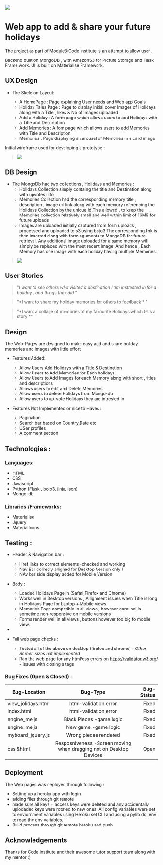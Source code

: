 ![](https://github.com/rbnphlp/HolidayStories/blob/master/static/img/Updatedresponsive.png)	
# Web app to add & share your future holidays


The project as part of Module3:Code Institute is an attempt to allow user .


Backend built on MongoDB , with AmazonS3 for Picture Storage and Flask Frame work.
UI is built on Materialise Framework.



## UX Design 

+ The Skeleton Layout:


    - A HomePage : Page explaining User needs and Web app Goals  
    - Holiday Tales Page : Page to display initial cover Images of Holidays along with a Title , likes & No of Images uploaded   
    - Add a Holiday : A form page which allows users to add Holidays with a Title and Description
    - Add  Memories : A fom page which allows users to add Memories with Title and Description
    - Memories : Page displaying a carousel of Memories in a card image

Initial wireframe used for developing a prototype :

> ![](https://github.com/rbnphlp/HolidayStories/blob/master/Wire_frame_Holiday_Stories%402x-1.png)	



## DB Design 

+ The MongoDb had two collections , Holidays and Memories :
    - Holidays Collection simply containg the title and Destination along with upvotes info
    - Memories Collection had the corresponding memory title , description , image url link along with each memory referencing the Holidays Collection by the unique        id.This allowed , to keep the Memories collection relatively small  and well within limit of 16MB for future uploads
    - Images are uploaded initially captured from form uploads , processed and uploaded to s3 using boto3.The corresponding link is then inserted along with form aguments to MongoDB for future retrieval. Any additional image uploaded for a same memory  will simply be replaced with the most recent image. And hence , Each Memory has one image with each holiday having multiple Memories.

    


> ![](https://github.com/rbnphlp/HolidayStories/blob/master/Screenshot%20from%202020-08-23%2017-40-51.png)	



## User Stories

> "*I want to see others who visited a destination I am instrested in for a holiday , and things they did* "

> "*I want to share my holiday memories  for others to feedback * "

> "*I  want a collage of memories of my favourite Holidays which tells a story *"


## Design 


The Web-Pages are designed to make easy  add and share holiday memories and Images with little effort.


+ Features Added: 
    - Allow Users Add Holidays with a Title & Destination 
    - Allow Users to Add Memories for Each holidays
    - Allow Users to Add Images for each Memory along with short , titles and descriptions
    - Allows users to edit and Delete Memories 
    - Allow users to delete Holidays from Mongo-db
    - Allow users to up-vote Holidays they are intrested in
    

+ Features Not Implemented or nice to Haves :
    - Pagination 
    - Search bar based on Country,Date etc
    - USer profiles
    - A comment section




## Technologies :


### Languages:

+ HTML
+ CSS
+ Javascript
+ Python (Flask , boto3, jinja, json)
+ Mongo-db
    
### Libraries /Frameworks:
+ Materialise
+ Jquery
+ MaterialIcons

  
## Testing :



+ Header & Navigation bar :
     - Href links to correct elements -checked and working
     - Nav Bar correcly alligned for Desktop Version only ! 
     - NAv bar side display added for Mobile Version
     


+ Body  :
     - Loaded Holidays Page in  (Safari,Firefox and Chrome)
     - Works well in Desktop versions , Allignment issues when Title is long in Holidays Page for Laptop + Mobile views
     - Memories Page compatible in all views , however carousel is sometime non-responsive  on mobile versions
     - Forms render well in all views , buttons however too big fo mobile view.
     
+
            
     
+ Full web page checks : 
     - Tested all of the above on desktop (firefox and chrome) - *Other Screen sizes not implemented*
     - Ran the web page for any html/css errors on https://validator.w3.org/ - issues with closing a tags

     
### Bug Fixes (Open & Closed) :


| Bug-Location      | Bug-Type  | Bug-Status|
| ------------- |:-------------:| ---------:|
|  view_jolidays.html   |  html-validation error | Fixed |
|  index.html   |  html-validation error   |  Fixed |
|  engine_me.js |   Black Pieces -game logic |  Fixed |
|  engine_me.js |   New game -game logic |  Fixed |
|  myboard_jquery.js | Wrong pieces rendered |  Fixed |
|   css &html |   Resposniveness -Screen moving when dragging not on Desktop Devices  |  Open |

## Deployment

The Web pages was deployed through following :
+  Setting up a heroku app with login.
+ adding files through git remote 
+ made sure all keys + access keys were deleted and any accidentally uplodaded keys were rotated to new ones .All config variables were set to enviornment variables using Heroku set CLI and using a pylib dot env to read the env variables.
+ Build process through git remote heroku and push





## Acknowledgements
 Thanks for Code institute and their awesome tutor support team along with my mentor :)
 













